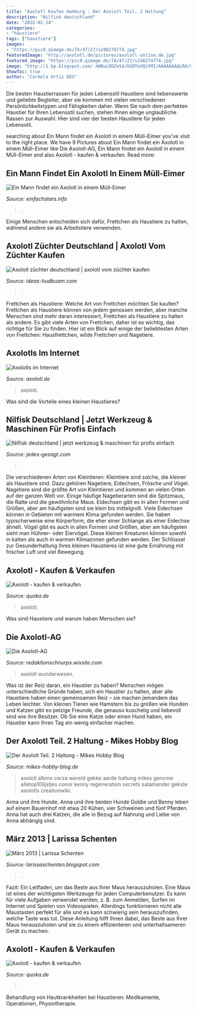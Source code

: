 ```yaml
---
title: "Axolotl Kaufen Hamburg : Der Axolotl Teil. 2 Haltung"
description: "Nilfisk deutschland"
date: "2022-02-14"
categories:
- "haustiere"
tags: ["haustiere"]
images:
- "https://pic0.qimage.de/74/47/27/s248274774.jpg"
featuredImage: "http://axolotl.de/pictures/axolotl-online.de.jpg"
featured_image: "https://pic0.qimage.de/74/47/27/s248274774.jpg"
image: "http://1.bp.blogspot.com/-XWBuLRDZeS4/UUDToVQiYMI/AAAAAAAALRA/8qPHZxQHcgw/s1600/tumblr_mgwxwr87Fx1rj11zgo1_250.gif"
ShowToc: true
author: "Carmela Ortiz DDS"
---
```



Die besten Haustierrassen für jeden Lebensstil
Haustiere sind liebenswerte und geliebte Begleiter, aber sie kommen mit vielen verschiedenen Persönlichkeitstypen und Fähigkeiten daher. Wenn Sie nach dem perfekten Haustier für Ihren Lebensstil suchen, stehen Ihnen einige unglaubliche Rassen zur Auswahl. Hier sind vier der besten Haustiere für jeden Lebensstil.

	

		
searching about Ein Mann findet ein Axolotl in einem Müll-Eimer you've visit to the right place. We have 9 Pictures about Ein Mann findet ein Axolotl in einem Müll-Eimer like Die Axolotl-AG, Ein Mann findet ein Axolotl in einem Müll-Eimer and also Axolotl - kaufen &amp; verkaufen. Read more:
		
    
## Ein Mann Findet Ein Axolotl In Einem Müll-Eimer

<img loading=lazy src="https://einfachstars.info/media/blog/20283/preview-01-axolotl-uni-konstanz.jpg" onerror="this.onerror=null;this.src='https://tse4.mm.bing.net/th?id=OIP.bwkYqbBw65LLWTK_CyuxNQHaDt&amp;pid=15.1';" alt="Ein Mann findet ein Axolotl in einem Müll-Eimer">

_Source: einfachstars.info_

>. 

	

Einige Menschen entscheiden sich dafür, Frettchen als Haustiere zu halten, während andere sie als Arbeitstiere verwenden.

    
## Axolotl Züchter Deutschland | Axolotl Vom Züchter Kaufen

<img loading=lazy src="https://ideas-hudbuam.com/qdmz/ruBKb8T-bESPWphg22e7mQHaHa.jpg" onerror="this.onerror=null;this.src='https://tse4.mm.bing.net/th?id=OIP.b_mIP11Jl-PD4iiXn82-IgAAAA&amp;pid=15.1';" alt="Axolotl züchter deutschland | axolotl vom züchter kaufen">

_Source: ideas-hudbuam.com_

>. 

	

Frettchen als Haustiere: Welche Art von Frettchen möchten Sie kaufen?
Frettchen als Haustiere können von jedem genossen werden, aber manche Menschen sind mehr daran interessiert, Frettchen als Haustiere zu halten als andere. Es gibt viele Arten von Frettchen, daher ist es wichtig, das richtige für Sie zu finden. Hier ist ein Blick auf einige der beliebtesten Arten von Frettchen: Hausfrettchen, wilde Frettchen und Nagetiere.

    
## Axolotls Im Internet

<img loading=lazy src="http://axolotl.de/pictures/axolotl-online.de.jpg" onerror="this.onerror=null;this.src='https://tse1.mm.bing.net/th?id=OIP.HCdQkrcodiXzpEr7vVOF9wAAAA&amp;pid=15.1';" alt="Axolotls im Internet">

_Source: axolotl.de_

>axolotl. 

	

Was sind die Vorteile eines kleinen Haustieres?

    
## Nilfisk Deutschland | Jetzt Werkzeug &amp; Maschinen Für Profis Einfach

<img loading=lazy src="https://jedes-gesagt.com/bzy/n-7HjpY2E9nv8ajsPQzA7QHaLH.jpg" onerror="this.onerror=null;this.src='https://tse3.mm.bing.net/th?id=OIP.B4vMt7RiLi_Mktqc2uYYegAAAA&amp;pid=15.1';" alt="Nilfisk deutschland | jetzt werkzeug &amp; maschinen für profis einfach">

_Source: jedes-gesagt.com_

>. 

	

Die verschiedenen Arten von Kleintieren:
Kleintiere sind solche, die kleiner als Haustiere sind. Dazu gehören Nagetiere, Eidechsen, Frösche und Vögel. Nagetiere sind die größte Art von Kleintieren und kommen an vielen Orten auf der ganzen Welt vor. Einige häufige Nagetierarten sind die Spitzmaus, die Ratte und die gewöhnliche Maus. Eidechsen gibt es in allen Formen und Größen, aber am häufigsten sind sie klein bis mittelgroß. Viele Eidechsen können in Gebieten mit warmem Klima gefunden werden. Sie haben typischerweise eine Körperform, die eher einer Schlange als einer Eidechse ähnelt. Vögel gibt es auch in allen Formen und Größen, aber am häufigsten sieht man Hühner- oder Eiervögel. Diese kleinen Kreaturen können sowohl in kalten als auch in warmen Klimazonen gefunden werden. Der Schlüssel zur Gesunderhaltung Ihres kleinen Haustieres ist eine gute Ernährung mit frischer Luft und viel Bewegung.

    
## Axolotl - Kaufen &amp; Verkaufen

<img loading=lazy src="https://pic0.qimage.de/74/47/27/s248274774.jpg" onerror="this.onerror=null;this.src='https://tse2.mm.bing.net/th?id=OIP.Dq_gqAwCRf6zec1I3IfZIAAAAA&amp;pid=15.1';" alt="Axolotl - kaufen &amp; verkaufen">

_Source: quoka.de_

>axolotl. 

	

Was sind Haustiere und warum haben Menschen sie?

    
## Die Axolotl-AG

<img loading=lazy src="https://static.wixstatic.com/media/897bb2_3feda3709df94370951e672bac31e9df~mv2_d_1599_1200_s_2.png/v1/fit/w_1000%2Ch_1000%2Cal_c%2Cq_80/file.png" onerror="this.onerror=null;this.src='https://tse2.mm.bing.net/th?id=OIP.TDJzNq5oMcG-wWKc-toBwwHaFj&amp;pid=15.1';" alt="Die Axolotl-AG">

_Source: redaktionschnurps.wixsite.com_

>axolotl wunderwesen. 

	

Was ist der Reiz daran, ein Haustier zu haben?
Menschen mögen unterschiedliche Gründe haben, sich ein Haustier zu halten, aber alle Haustiere haben einen gemeinsamen Reiz – sie machen jemandem das Leben leichter. Von kleinen Tieren wie Hamstern bis zu großen wie Hunden und Katzen gibt es pelzige Freunde, die genauso kuschelig und liebevoll sind wie ihre Besitzer. Ob Sie eine Katze oder einen Hund haben, ein Haustier kann Ihren Tag ein wenig einfacher machen.

    
## Der Axolotl Teil. 2 Haltung - Mikes Hobby Blog

<img loading=lazy src="http://www.mikes-hobby-blog.de/wp-content/uploads/2013/03/Axolotl21.jpg" onerror="this.onerror=null;this.src='https://tse4.mm.bing.net/th?id=OIP.Sjb1K6Voba0vZU5whVZ3pQHaE8&amp;pid=15.1';" alt="Der Axolotl Teil. 2 Haltung - Mikes Hobby Blog">

_Source: mikes-hobby-blog.de_

>axolotl albino cerza wereld gekke aarde haltung mikes genome alletop10lijstjes conor kenny regeneration secrets salamander gekste axolotls creationwiki. 

	

Anna und ihre Hunde.
Anna und ihre beiden Hunde Goldie und Benny leben auf einem Bauernhof mit etwa 20 Kühen, vier Schweinen und fünf Pferden. Anna hat auch drei Katzen, die alle in Bezug auf Nahrung und Liebe von Anna abhängig sind.

    
## März 2013 | Larissa Schenten

<img loading=lazy src="http://1.bp.blogspot.com/-XWBuLRDZeS4/UUDToVQiYMI/AAAAAAAALRA/8qPHZxQHcgw/s1600/tumblr_mgwxwr87Fx1rj11zgo1_250.gif" onerror="this.onerror=null;this.src='https://tse4.mm.bing.net/th?id=OIP.dnS8zAgkIjpIWcr2fn3SzAHaFV&amp;pid=15.1';" alt="März 2013 | Larissa Schenten">

_Source: larissaschenten.blogspot.com_

>. 

	

Fazit: Ein Leitfaden, um das Beste aus Ihrer Maus herauszuholen.
Eine Maus ist eines der wichtigsten Werkzeuge für jeden Computerbenutzer. Es kann für viele Aufgaben verwendet werden, z. B. zum Anmelden, Surfen im Internet und Spielen von Videospielen. Allerdings funktionieren nicht alle Maustasten perfekt für alle und es kann schwierig sein herauszufinden, welche Taste was tut. Diese Anleitung hilft Ihnen dabei, das Beste aus Ihrer Maus herauszuholen und sie zu einem effizienteren und unterhaltsameren Gerät zu machen.

    
## Axolotl - Kaufen &amp; Verkaufen

<img loading=lazy src="https://pic0.qimage.de/09/10/54/s240541009.jpg" onerror="this.onerror=null;this.src='https://tse4.mm.bing.net/th?id=OIP.1Yj_NwVlALX0wvbseMJaLAAAAA&amp;pid=15.1';" alt="Axolotl - kaufen &amp; verkaufen">

_Source: quoka.de_

>. 

	

Behandlung von Hautkrankheiten bei Haustieren: Medikamente, Operationen, Physiotherapie.

